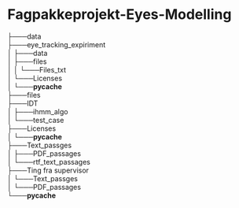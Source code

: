 # Fagpakkeprojekt-Eyes-Modelling
├───data  
├───eye_tracking_expiriment  
│   ├───data  
│   ├───files  
│   │   └───Files_txt  
│   └───Licenses  
│       └───__pycache__  
├───files  
├───IDT  
│   ├───ihmm_algo  
│   └───test_case  
├───Licenses  
│   └───__pycache__  
├───Text_passges  
│   ├───PDF_passages       
│   └───rtf_text_passages  
├───Ting fra supervisor    
│   └───Text_passges  
│       └───PDF_passages  
└───__pycache__  
